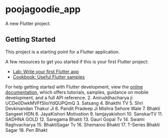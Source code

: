 # poojagoodie_app

A new Flutter project.

## Getting Started

This project is a starting point for a Flutter application.

A few resources to get you started if this is your first Flutter project:

- [Lab: Write your first Flutter app](https://docs.flutter.dev/get-started/codelab)
- [Cookbook: Useful Flutter samples](https://docs.flutter.dev/cookbook)

For help getting started with Flutter development, view the
[online documentation](https://docs.flutter.dev/), which offers tutorials,
samples, guidance on mobile development, and a full API reference.
2. Aniruddhacharya ji  UCDe0DwkMVFfSIoiYdQUPQmQ
3. Satsang
4. Bhakthi TV
5. Shri Devkinandan Thakur Ji 
6. Pandit Pradeep Ji Mishra Sehore Wale
7. Bhakti Sangeet HDN
8. JayaKishori Motivation
9. Iamjayakishori
10. SanskarTV
11. SADHNA GOLD
12. Saregama Bhakti 
13. Gauri Gopal Tv
14. Swami Raghvacharya 
15. BhaktiSagar Tv
16. Shemaroo Bhakti
17. T-Series Bhakti Sagar
18. Pen Bhakt